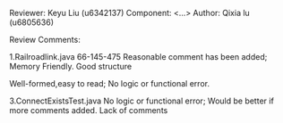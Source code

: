 Reviewer: Keyu Liu (u6342137)
Component: <...>
Author: Qixia lu (u6805636)

Review Comments:

1.Railroadlink.java 66-145-475
Reasonable comment has been added;
Memory Friendly.
Good structure

Well-formed,easy to read;
No logic or functional error.

3.ConnectExistsTest.java
No logic or functional error;
Would be better if more comments added.
Lack of comments